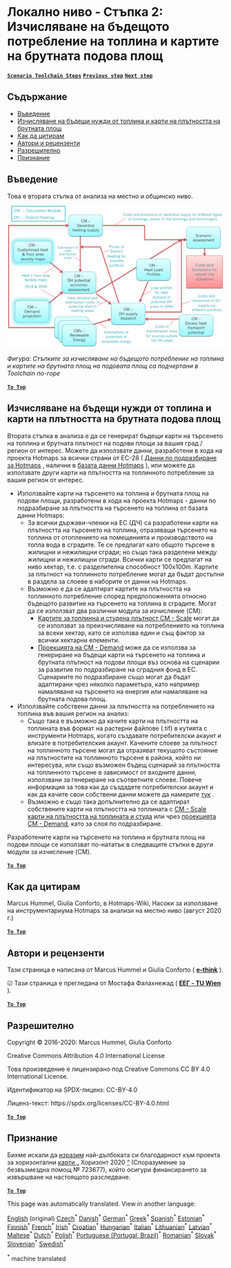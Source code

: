 <h1><a class="anchor" id="local-level---step-2--calculation-of-future-heat-demand-and-gross-floor-area-density-maps" href="#local-level---step-2--calculation-of-future-heat-demand-and-gross-floor-area-density-maps"><i class="fa fa-link"></i></a>Локално ниво - Стъпка 2: Изчисляване на бъдещото потребление на топлина и картите на брутната подова площ</h1><p> <a href="guide-local-and-municipal-levels#the-hotmaps-scenario-toolchain-different-steps"><strong><code>Scenario Toolchain Steps</code></strong></a> <a href="step-1-analysis-of-current-heat-demand-and-available-resource-potentials"><strong><code>Previous step</code></strong></a> <a href="step-3-Calculation-of-costs-of-decentral-heat-supply"><strong><code>Next step</code></strong></a><br/></p><h2><a class="anchor" id="table-of-contents" href="#table-of-contents"><i class="fa fa-link"></i></a> Съдържание</h2><ul><li> <a href="#introduction">Въведение</a></li><li> <a href="#calculation-of-future-heat-demand-and-gross-floor-area-density-maps">Изчисляване на бъдещи нужди от топлина и карти на плътността на брутната площ</a></li><li> <a href="#how-to-cite">Как да цитирам</a></li><li> <a href="#authors-and-reviewers">Автори и рецензенти</a></li><li> <a href="#license">Разрешително</a></li><li> <a href="#acknowledgement">Признание</a></li></ul><h2><a class="anchor" id="introduction" href="#introduction"><i class="fa fa-link"></i></a> Въведение</h2><p> Това е втората стъпка от анализа на местно и общинско ниво.</p><img src="/en/Step-2-Calculation-of-future-heat-demand-and-gross-floor-area-density-maps/Hotmaps_Local_Toolchain_Step_2final.png"/><p> <em>Фигура: Стъпките за изчисляване на бъдещото потребление на топлина и картите на брутната площ на подовата площ са подчертани в Toolchain по-горе</em></p><p><ins> <code><strong><a href="#table-of-contents">To Top</a></strong></code></ins></p><h2><a class="anchor" id="calculation-of-future-heat-demand-and-gross-floor-area-density-maps" href="#calculation-of-future-heat-demand-and-gross-floor-area-density-maps"><i class="fa fa-link"></i></a> Изчисляване на бъдещи нужди от топлина и карти на плътността на брутната подова площ</h2><p> Втората стъпка в анализа е да се генерират бъдещи карти на търсенето на топлина и брутната плътност на подови площи за вашия град / регион от интерес. Можете да използвате данни, разработени в хода на проекта Hotmaps за всички страни от ЕС-28 ( <a href="https://wiki.hotmaps.eu/en/Hotmaps-open-data-repositories">Данни по подразбиране за Hotmaps</a> , налични в <a href="https://gitlab.com/hotmaps">базата данни Hotmaps</a> ), или можете да използвате други карти на плътността на топлинното потребление за вашия регион от интерес.</p><ul><li> Използвайте карти на търсенето на топлина и брутната площ на подови площи, разработени в хода на проекта Hotmaps - данни по подразбиране за плътността на търсенето на топлина от базата данни Hotmaps:<ul><li> За всички държави-членки на ЕС (ДЧ) са разработени карти на плътността на търсенето на топлина, отразяващи търсенето на топлина от отоплението на помещенията и производството на топла вода в сградите. Те се предлагат като общото търсене в жилищни и нежилищни сгради; но също така разделени между жилищни и нежилищни сгради. Всички карти се предлагат на ниво хектар, т.е. с разделителна способност 100x100m. Картите за плътност на топлинното потребление могат да бъдат достъпни в раздела за слоеве в наборите от данни на Hotmaps.</li><li> Възможно е да се адаптират картите на плътността на топлинното потребление според предположенията относно бъдещото развитие на търсенето на топлина в сградите. Могат да се използват два различни модула за изчисление (CM):<ul><li> <a href="https://wiki.hotmaps.eu/en/CM-Scale-heat-and-cool-density-maps">Картите за топлинна и студена плътност CM - Scale</a> могат да се използват за преизчисляване на потреблението на топлина за всеки хектар, като се използва един и същ фактор за всички хектарни елементи.</li><li> <a href="https://wiki.hotmaps.eu/en/CM-Demand-projection">Проекцията на CM - Demand</a> може да се използва за генериране на бъдещи карти на търсенето на топлина и брутната плътност на подови площи въз основа на сценарии за развитие по подразбиране на сградния фонд в ЕС. Сценариите по подразбиране също могат да бъдат адаптирани чрез няколко параметъра, като например намаляване на търсенето на енергия или намаляване на брутната подова площ.</li></ul></li></ul></li><li> Използвайте собствени данни за плътността на потреблението на топлина във вашия регион на анализ:<ul><li> Също така е възможно да качите карти на плътността на топлината във формат на растерни файлове (.tif) в кутията с инструменти Hotmaps, когато създавате потребителски акаунт и влизате в потребителския акаунт. Качените слоеве за плътност на топлинното търсене могат да отразяват текущото състояние на плътностите на топлинното търсене в района, който ни интересува, или също възможен бъдещ сценарий за плътността на топлинното търсене в зависимост от входните данни, използвани за генериране на съответните слоеве. Повече информация за това как да създадете потребителски акаунт и как да качите свои собствени данни можете да намерите <a href="https://wiki.hotmaps.eu/en/Introduction-to-user-interface#upper-toolbar_connect">тук</a> .</li><li> Възможно е също така допълнително да се адаптират собствените карти на плътността на топлината с <a href="https://wiki.hotmaps.eu/en/CM-Scale-heat-and-cool-density-maps">CM - Scale карти на плътността на топлината и студа</a> или чрез <a href="https://wiki.hotmaps.eu/en/CM-Demand-projection">проекцията CM - Demand,</a> като за слоя по подразбиране.</li></ul></li></ul><p> Разработените карти на търсенето на топлина и брутната площ на подови площи се използват по-нататък в следващите стъпки в други модули за изчисление (CM).</p><p><ins> <code><strong><a href="#table-of-contents">To Top</a></strong></code></ins></p><h2><a class="anchor" id="how-to-cite" href="#how-to-cite"><i class="fa fa-link"></i></a> Как да цитирам</h2><p> Marcus Hummel, Giulia Conforto, в Hotmaps-Wiki, Насоки за използване на инструментариума Hotmaps за анализи на местно ниво (август 2020 г.)</p><p><ins> <code><strong><a href="#table-of-contents">To Top</a></strong></code></ins></p><h2><a class="anchor" id="authors-and-reviewers" href="#authors-and-reviewers"><i class="fa fa-link"></i></a> Автори и рецензенти</h2><p> Тази страница е написана от Marcus Hummel и Giulia Conforto ( <strong><a href="https://e-think.ac.at">e-think</a></strong> ).</p><p> ☑ Тази страница е прегледана от Мостафа Фалахнежад ( <strong><a href="https://eeg.tuwien.ac.at/">ЕЕГ - TU Wien</a></strong> ).</p><p> <a href="#table-of-contents"><strong><code>To Top</code></strong></a></p><h2><a class="anchor" id="license" href="#license"><i class="fa fa-link"></i></a> Разрешително</h2><p> Copyright © 2016-2020: Marcus Hummel, Giulia Conforto</p><p> Creative Commons Attribution 4.0 International License</p><p> Това произведение е лицензирано под Creative Commons CC BY 4.0 International License.</p><p> Идентификатор на SPDX-лиценз: CC-BY-4.0</p><p> Лиценз-текст: https://spdx.org/licenses/CC-BY-4.0.html</p><p> <a href="#table-of-contents"><strong><code>To Top</code></strong></a></p><h2><a class="anchor" id="acknowledgement" href="#acknowledgement"><i class="fa fa-link"></i></a> Признание</h2><p> Бихме искали да <a href="https://www.hotmaps-project.eu">изразим</a> най-дълбоката си благодарност към проекта за хоризонтални <a href="https://www.hotmaps-project.eu">карти „</a> Хоризонт 2020 <a href="https://www.hotmaps-project.eu">“</a> (Споразумение за безвъзмездна помощ № 723677), който осигури финансирането за извършване на настоящото разследване.</p><p><ins> <code><strong><a href="#table-of-contents">To Top</a></strong></code></ins></p>
<!--- THIS IS A SUPER UNIQUE IDENTIFIER -->

This page was automatically translated. View in another language:

[English](../en/Step-2-Calculation-of-future-heat-demand-and-gross-floor-area-density-maps) (original)  [Czech](../cs/Step-2-Calculation-of-future-heat-demand-and-gross-floor-area-density-maps)<sup>\*</sup> [Danish](../da/Step-2-Calculation-of-future-heat-demand-and-gross-floor-area-density-maps)<sup>\*</sup> [German](../de/Step-2-Calculation-of-future-heat-demand-and-gross-floor-area-density-maps)<sup>\*</sup> [Greek](../el/Step-2-Calculation-of-future-heat-demand-and-gross-floor-area-density-maps)<sup>\*</sup> [Spanish](../es/Step-2-Calculation-of-future-heat-demand-and-gross-floor-area-density-maps)<sup>\*</sup> [Estonian](../et/Step-2-Calculation-of-future-heat-demand-and-gross-floor-area-density-maps)<sup>\*</sup> [Finnish](../fi/Step-2-Calculation-of-future-heat-demand-and-gross-floor-area-density-maps)<sup>\*</sup> [French](../fr/Step-2-Calculation-of-future-heat-demand-and-gross-floor-area-density-maps)<sup>\*</sup> [Irish](../ga/Step-2-Calculation-of-future-heat-demand-and-gross-floor-area-density-maps)<sup>\*</sup> [Croatian](../hr/Step-2-Calculation-of-future-heat-demand-and-gross-floor-area-density-maps)<sup>\*</sup> [Hungarian](../hu/Step-2-Calculation-of-future-heat-demand-and-gross-floor-area-density-maps)<sup>\*</sup> [Italian](../it/Step-2-Calculation-of-future-heat-demand-and-gross-floor-area-density-maps)<sup>\*</sup> [Lithuanian](../lt/Step-2-Calculation-of-future-heat-demand-and-gross-floor-area-density-maps)<sup>\*</sup> [Latvian](../lv/Step-2-Calculation-of-future-heat-demand-and-gross-floor-area-density-maps)<sup>\*</sup> [Maltese](../mt/Step-2-Calculation-of-future-heat-demand-and-gross-floor-area-density-maps)<sup>\*</sup> [Dutch](../nl/Step-2-Calculation-of-future-heat-demand-and-gross-floor-area-density-maps)<sup>\*</sup> [Polish](../pl/Step-2-Calculation-of-future-heat-demand-and-gross-floor-area-density-maps)<sup>\*</sup> [Portuguese (Portugal, Brazil)](../pt/Step-2-Calculation-of-future-heat-demand-and-gross-floor-area-density-maps)<sup>\*</sup> [Romanian](../ro/Step-2-Calculation-of-future-heat-demand-and-gross-floor-area-density-maps)<sup>\*</sup> [Slovak](../sk/Step-2-Calculation-of-future-heat-demand-and-gross-floor-area-density-maps)<sup>\*</sup> [Slovenian](../sl/Step-2-Calculation-of-future-heat-demand-and-gross-floor-area-density-maps)<sup>\*</sup> [Swedish](../sv/Step-2-Calculation-of-future-heat-demand-and-gross-floor-area-density-maps)<sup>\*</sup> 

<sup>\*</sup> machine translated
